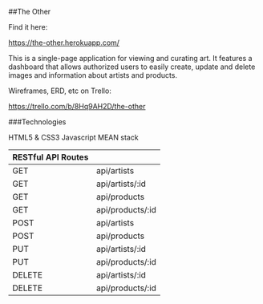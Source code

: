 ##The Other

Find it here: 

https://the-other.herokuapp.com/

This is a single-page application for viewing and curating art. It features a dashboard that allows authorized users to easily create, update and delete images and information about artists and products. 

Wireframes, ERD, etc on Trello:

https://trello.com/b/8Hq9AH2D/the-other 

###Technologies 

HTML5 & CSS3
Javascript
MEAN stack 


| RESTful API Routes   | |
| --------|-----------| 
| GET   | api/artists    |
| GET   | api/artists/:id    |
| GET    | api/products |
| GET    | api/products/:id |
| POST   | api/artists
| POST   | api/products
| PUT   | api/artists/:id |
| PUT   | api/products/:id |
| DELETE | api/artists/:id  |
| DELETE | api/products/:id  |

